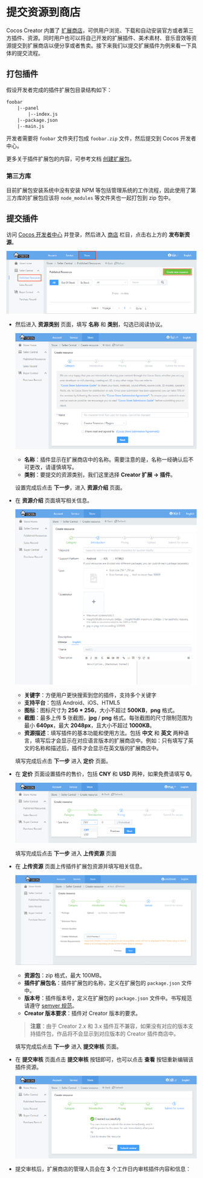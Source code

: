 # 提交资源到商店

Cocos Creator 内置了 [扩展商店](https://docs.cocos.com/creator/manual/zh/extension/install-and-share.html)，可供用户浏览、下载和自动安装官方或者第三方插件、资源。同时用户也可以将自己开发的扩展插件、美术素材、音乐音效等资源提交到扩展商店以便分享或者售卖。接下来我们以提交扩展插件为例来看一下具体的提交流程。

## 打包插件

假设开发者完成的插件扩展包目录结构如下：

```
foobar
    |--panel
        |--index.js
    |--package.json
    |--main.js
```

开发者需要将 `foobar` 文件夹打包成 `foobar.zip` 文件，然后提交到 Cocos 开发者中心。

更多关于插件扩展包的内容，可参考文档 [创建扩展包](https://docs.cocos.com/creator/manual/zh/extension/your-first-extension.html)。

### 第三方库

目前扩展包安装系统中没有安装 NPM 等包括管理系统的工作流程，因此使用了第三方库的扩展包应该将 `node_modules` 等文件夹也一起打包到 zip 包中。

## 提交插件

访问 [Cocos 开发者中心](https://auth.cocos.com/#/) 并登录，然后进入 [商店](https://store-my.cocos.com/#/seller/resources/) 栏目，点击右上方的 **发布新资源**。

![img](..\image\create.png)

- 然后进入 **资源类别** 页面，填写 **名称** 和 **类别**，勾选已阅读协议。

  ![img](..\image\category.png)

    - **名称**：插件显示在扩展商店中的名称。需要注意的是，名称一经确认后不可更改，请谨慎填写。
    - **类别**：要提交的资源类别，我们这里选择 **Creator 扩展 -> 插件**。

  设置完成后点击 **下一步**，进入 **资源介绍** 页面。

- 在 **资源介绍** 页面填写相关信息。

  ![img](..\image\introduction.png)

    - **关键字**：方便用户更快搜索到您的插件，支持多个关键字
    - **支持平台**：包括 Android、iOS、HTML5
    - **图标**：图标尺寸为 **256 \* 256**，大小不超过 **500KB**，**png** 格式。
    - **截图**：最多上传 **5** 张截图，**jpg** / **png** 格式。每张截图的尺寸限制范围为最小 **640px**，最大 **2048px**，且大小不超过 **1000KB**。
    - **资源描述**：填写插件的基本功能和使用方法。包括 **中文** 和 **英文** 两种语言，填写后才会显示在对应语言版本的扩展商店中。例如：只有填写了英文的名称和描述后，插件才会显示在英文版的扩展商店中。

  填写完成后点击 **下一步** 进入 **定价** 页面。

- 在 **定价** 页面设置插件的售价，包括 **CNY** 和 **USD** 两种，如果免费请填写 **0**。

  ![img](..\image\pricing.png)

  填写完成后点击 **下一步** 进入 **上传资源** 页面

- 在 **上传资源** 页面上传插件扩展包资源并填写相关信息。

  ![img](../image/upload-store.png)

    - **资源包**：zip 格式，最大 100MB。
    - **插件扩展包名**：插件扩展包的名称，定义在扩展包的 `package.json` 文件中。
    - **版本号**：插件版本号，定义在扩展包的 `package.json` 文件中。书写规范请遵守 [semver 规范](http://semver.org/lang/zh-CN/)。
    - **Creator 版本要求**：插件对 Creator 版本的要求。
    > **注意**：由于 Creator 2.x 和 3.x 插件互不兼容，如果没有对应的版本支持插件包，作品将不会显示到对应版本的 Creator 插件商店中。

  填写完成后点击 **下一步** 进入 **提交审核** 页面。

- 在 **提交审核** 页面点击 **提交审核** 按钮即可，也可以点击 **查看** 按钮重新编辑该插件资源。

  ![img](..\image\submit-for-review.png)

- 提交审核后，扩展商店的管理人员会在 **3** 个工作日内审核插件内容和信息：
